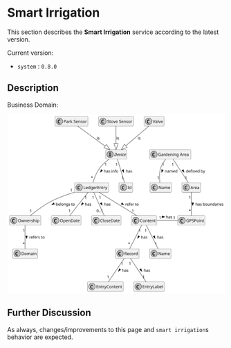 # Smart Irrigation

This section describes the **Smart Irrigation** service according to the latest version.

Current version:

- `system` : `0.8.0`

## Description

Business Domain:

![model](diagrams/model.svg)

## Further Discussion

As always, changes/improvements to this page and `smart irrigation`s behavior are expected.
